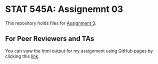 # STAT 545A: Assignemnt 03
This repository holds files for [Assignment 3](https://stat545.stat.ubc.ca/evaluation/hw03/hw03/).

## For Peer Reviewers and TAs

You can view the html output for my assignment using GitHub pages by clicking this [link](https://stat545-ubc-hw-2019-20.github.io/stat545-hw-hadleyd2/tree/master/hw03/hw03_dplyr.html). 

